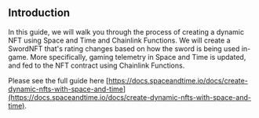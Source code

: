 ## Introduction 
In this guide, we will walk you through the process of creating a dynamic NFT using Space and Time and Chainlink Functions. We will create a SwordNFT that's rating changes based on how the sword is being used in-game. More specifically, gaming telemetry in Space and Time is updated, and fed to the NFT contract using Chainlink Functions. 

Please see the full guide here [https://docs.spaceandtime.io/docs/create-dynamic-nfts-with-space-and-time](https://docs.spaceandtime.io/docs/create-dynamic-nfts-with-space-and-time).

